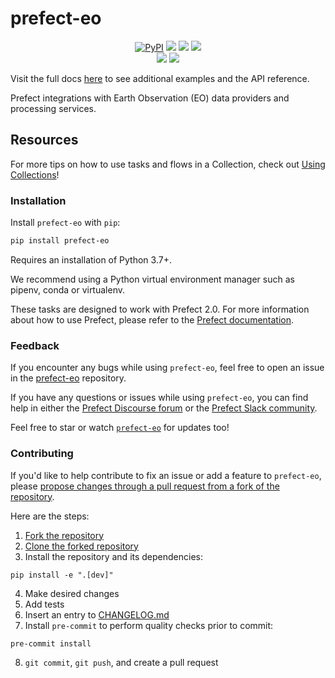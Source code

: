 # prefect-eo

<p align="center">
    <!--- Insert a cover image here -->
    <!--- <br> -->
    <a href="https://pypi.python.org/pypi/prefect-eo/" alt="PyPI version">
        <img alt="PyPI" src="https://img.shields.io/pypi/v/prefect-eo?color=0052FF&labelColor=090422"></a>
    <a href="https://github.com/giorgiobasile/prefect-eo/" alt="Stars">
        <img src="https://img.shields.io/github/stars/giorgiobasile/prefect-eo?color=0052FF&labelColor=090422" /></a>
    <a href="https://pypistats.org/packages/prefect-eo/" alt="Downloads">
        <img src="https://img.shields.io/pypi/dm/prefect-eo?color=0052FF&labelColor=090422" /></a>
    <a href="https://github.com/giorgiobasile/prefect-eo/pulse" alt="Activity">
        <img src="https://img.shields.io/github/commit-activity/m/giorgiobasile/prefect-eo?color=0052FF&labelColor=090422" /></a>
    <br>
    <a href="https://prefect-community.slack.com" alt="Slack">
        <img src="https://img.shields.io/badge/slack-join_community-red.svg?color=0052FF&labelColor=090422&logo=slack" /></a>
    <a href="https://discourse.prefect.io/" alt="Discourse">
        <img src="https://img.shields.io/badge/discourse-browse_forum-red.svg?color=0052FF&labelColor=090422&logo=discourse" /></a>
</p>

Visit the full docs [here](https://giorgiobasile.github.io/prefect-eo) to see additional examples and the API reference.

Prefect integrations with Earth Observation (EO) data providers and processing services.


<!--- ### Add a real-world example of how to use this Collection here

Offer some motivation on why this helps.

After installing `prefect-eo` and [saving the credentials](#saving-credentials-to-block), you can easily use it within your flows to help you achieve the aforementioned benefits!

```python
from prefect import flow, get_run_logger
```

--->

## Resources

For more tips on how to use tasks and flows in a Collection, check out [Using Collections](https://docs.prefect.io/collections/usage/)!

### Installation

Install `prefect-eo` with `pip`:

```bash
pip install prefect-eo
```

Requires an installation of Python 3.7+.

We recommend using a Python virtual environment manager such as pipenv, conda or virtualenv.

These tasks are designed to work with Prefect 2.0. For more information about how to use Prefect, please refer to the [Prefect documentation](https://docs.prefect.io/).

<!--- ### Saving credentials to block

Note, to use the `load` method on Blocks, you must already have a block document [saved through code](https://docs.prefect.io/concepts/blocks/#saving-blocks) or [saved through the UI](https://docs.prefect.io/ui/blocks/).

Below is a walkthrough on saving block documents through code.

1. Head over to <SERVICE_URL>.
2. Login to your <SERVICE> account.
3. Click "+ Create new secret key".
4. Copy the generated API key.
5. Create a short script, replacing the placeholders (or do so in the UI).

```python
from prefect_eo import Block
Block(api_key="API_KEY_PLACEHOLDER").save("BLOCK_NAME_PLACEHOLDER")
```

Congrats! You can now easily load the saved block, which holds your credentials:

```python
from prefect_eo import Block
Block.load("BLOCK_NAME_PLACEHOLDER")
```

!!! info "Registering blocks"

    Register blocks in this module to
    [view and edit them](https://docs.prefect.io/ui/blocks/)
    on Prefect Cloud:

    ```bash
    prefect block register -m prefect_eo
    ```

A list of available blocks in `prefect-eo` and their setup instructions can be found [here](https://giorgiobasile.github.io/prefect-eo/blocks_catalog).

--->

### Feedback

If you encounter any bugs while using `prefect-eo`, feel free to open an issue in the [prefect-eo](https://github.com/giorgiobasile/prefect-eo) repository.

If you have any questions or issues while using `prefect-eo`, you can find help in either the [Prefect Discourse forum](https://discourse.prefect.io/) or the [Prefect Slack community](https://prefect.io/slack).

Feel free to star or watch [`prefect-eo`](https://github.com/giorgiobasile/prefect-eo) for updates too!

### Contributing

If you'd like to help contribute to fix an issue or add a feature to `prefect-eo`, please [propose changes through a pull request from a fork of the repository](https://docs.github.com/en/pull-requests/collaborating-with-pull-requests/proposing-changes-to-your-work-with-pull-requests/creating-a-pull-request-from-a-fork).

Here are the steps:

1. [Fork the repository](https://docs.github.com/en/get-started/quickstart/fork-a-repo#forking-a-repository)
2. [Clone the forked repository](https://docs.github.com/en/get-started/quickstart/fork-a-repo#cloning-your-forked-repository)
3. Install the repository and its dependencies:
```
pip install -e ".[dev]"
```
4. Make desired changes
5. Add tests
6. Insert an entry to [CHANGELOG.md](https://github.com/giorgiobasile/prefect-eo/blob/main/CHANGELOG.md)
7. Install `pre-commit` to perform quality checks prior to commit:
```
pre-commit install
```
8. `git commit`, `git push`, and create a pull request
